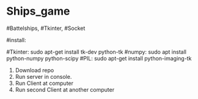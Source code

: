 # Ships_game

#Battelships, #Tkinter, #Socket

#install:

#Tkinter: sudo apt-get install tk-dev python-tk 
#numpy: sudo apt install python-numpy python-scipy
#PIL:  sudo apt-get install python-imaging-tk


1. Download repo
2. Run server in console.
3. Run Client at  computer
4. Run second Client at another computer
